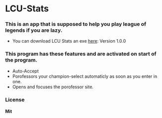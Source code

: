 # LCU-Stats

### This is an app that is supposed to help you play league of legends if you are lazy.

* You can download LCU Stats an exe [here](https://github.com/zquaa/LCU-Stats/releases): Version 1.0.0


### This program has these features and are activated on start of the program.
* Auto-Accept
* Porofessors your champion-select automaticly as soon as you enter in one.
* Opens and focuses the porofessor site.


### License
#### Mit
